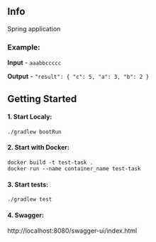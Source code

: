 ## Info
Spring application

### Example:
**Input** - `aaabbccccc` 
</br>

**Output** - `"result": {
                             "c": 5,
                             "a": 3,
                             "b": 2
                         }` 
</br>

## Getting Started
#### 1. Start Localy: 
`./gradlew bootRun`

#### 2. Start with Docker:
```
docker build -t test-task .
docker run --name container_name test-task
```

#### 3. Start tests:
`./gradlew test`

#### 4. Swagger: 
http://localhost:8080/swagger-ui/index.html






